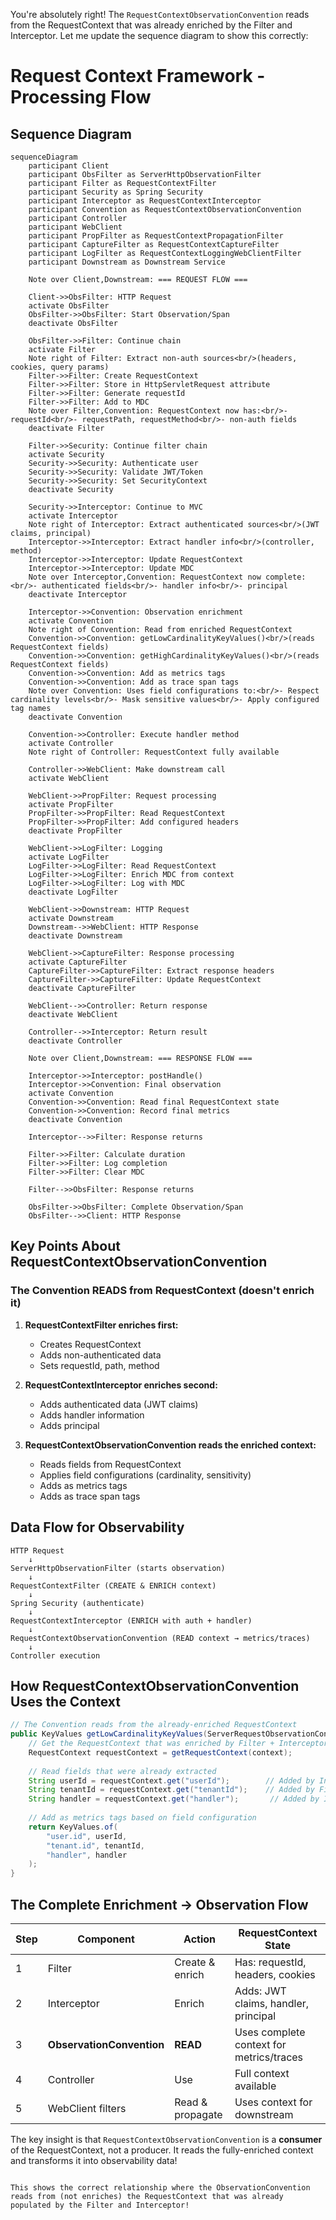You're absolutely right! The `RequestContextObservationConvention` reads from the RequestContext that was already enriched by the Filter and Interceptor. Let me update the sequence diagram to show this correctly:


# Request Context Framework - Processing Flow

## Sequence Diagram

```mermaid
sequenceDiagram
    participant Client
    participant ObsFilter as ServerHttpObservationFilter
    participant Filter as RequestContextFilter
    participant Security as Spring Security
    participant Interceptor as RequestContextInterceptor
    participant Convention as RequestContextObservationConvention
    participant Controller
    participant WebClient
    participant PropFilter as RequestContextPropagationFilter
    participant CaptureFilter as RequestContextCaptureFilter
    participant LogFilter as RequestContextLoggingWebClientFilter
    participant Downstream as Downstream Service

    Note over Client,Downstream: === REQUEST FLOW ===
    
    Client->>ObsFilter: HTTP Request
    activate ObsFilter
    ObsFilter->>ObsFilter: Start Observation/Span
    deactivate ObsFilter
    
    ObsFilter->>Filter: Continue chain
    activate Filter
    Note right of Filter: Extract non-auth sources<br/>(headers, cookies, query params)
    Filter->>Filter: Create RequestContext
    Filter->>Filter: Store in HttpServletRequest attribute
    Filter->>Filter: Generate requestId
    Filter->>Filter: Add to MDC
    Note over Filter,Convention: RequestContext now has:<br/>- requestId<br/>- requestPath, requestMethod<br/>- non-auth fields
    deactivate Filter
    
    Filter->>Security: Continue filter chain
    activate Security
    Security->>Security: Authenticate user
    Security->>Security: Validate JWT/Token
    Security->>Security: Set SecurityContext
    deactivate Security
    
    Security->>Interceptor: Continue to MVC
    activate Interceptor
    Note right of Interceptor: Extract authenticated sources<br/>(JWT claims, principal)
    Interceptor->>Interceptor: Extract handler info<br/>(controller, method)
    Interceptor->>Interceptor: Update RequestContext
    Interceptor->>Interceptor: Update MDC
    Note over Interceptor,Convention: RequestContext now complete:<br/>- authenticated fields<br/>- handler info<br/>- principal
    deactivate Interceptor
    
    Interceptor->>Convention: Observation enrichment
    activate Convention
    Note right of Convention: Read from enriched RequestContext
    Convention->>Convention: getLowCardinalityKeyValues()<br/>(reads RequestContext fields)
    Convention->>Convention: getHighCardinalityKeyValues()<br/>(reads RequestContext fields)
    Convention->>Convention: Add as metrics tags
    Convention->>Convention: Add as trace span tags
    Note over Convention: Uses field configurations to:<br/>- Respect cardinality levels<br/>- Mask sensitive values<br/>- Apply configured tag names
    deactivate Convention
    
    Convention->>Controller: Execute handler method
    activate Controller
    Note right of Controller: RequestContext fully available
    
    Controller->>WebClient: Make downstream call
    activate WebClient
    
    WebClient->>PropFilter: Request processing
    activate PropFilter
    PropFilter->>PropFilter: Read RequestContext
    PropFilter->>PropFilter: Add configured headers
    deactivate PropFilter
    
    WebClient->>LogFilter: Logging
    activate LogFilter
    LogFilter->>LogFilter: Read RequestContext
    LogFilter->>LogFilter: Enrich MDC from context
    LogFilter->>LogFilter: Log with MDC
    deactivate LogFilter
    
    WebClient->>Downstream: HTTP Request
    activate Downstream
    Downstream-->>WebClient: HTTP Response
    deactivate Downstream
    
    WebClient->>CaptureFilter: Response processing
    activate CaptureFilter
    CaptureFilter->>CaptureFilter: Extract response headers
    CaptureFilter->>CaptureFilter: Update RequestContext
    deactivate CaptureFilter
    
    WebClient-->>Controller: Return response
    deactivate WebClient
    
    Controller-->>Interceptor: Return result
    deactivate Controller
    
    Note over Client,Downstream: === RESPONSE FLOW ===
    
    Interceptor->>Interceptor: postHandle()
    Interceptor->>Convention: Final observation
    activate Convention
    Convention->>Convention: Read final RequestContext state
    Convention->>Convention: Record final metrics
    deactivate Convention
    
    Interceptor-->>Filter: Response returns
    
    Filter->>Filter: Calculate duration
    Filter->>Filter: Log completion
    Filter->>Filter: Clear MDC
    
    Filter-->>ObsFilter: Response returns
    
    ObsFilter->>ObsFilter: Complete Observation/Span
    ObsFilter-->>Client: HTTP Response
```

## Key Points About RequestContextObservationConvention

### The Convention READS from RequestContext (doesn't enrich it)

1. **RequestContextFilter enriches first:**
    - Creates RequestContext
    - Adds non-authenticated data
    - Sets requestId, path, method

2. **RequestContextInterceptor enriches second:**
    - Adds authenticated data (JWT claims)
    - Adds handler information
    - Adds principal

3. **RequestContextObservationConvention reads the enriched context:**
    - Reads fields from RequestContext
    - Applies field configurations (cardinality, sensitivity)
    - Adds as metrics tags
    - Adds as trace span tags

## Data Flow for Observability

```
HTTP Request
    ↓
ServerHttpObservationFilter (starts observation)
    ↓
RequestContextFilter (CREATE & ENRICH context)
    ↓
Spring Security (authenticate)
    ↓
RequestContextInterceptor (ENRICH with auth + handler)
    ↓
RequestContextObservationConvention (READ context → metrics/traces)
    ↓
Controller execution
```

## How RequestContextObservationConvention Uses the Context

```java
// The Convention reads from the already-enriched RequestContext
public KeyValues getLowCardinalityKeyValues(ServerRequestObservationContext context) {
    // Get the RequestContext that was enriched by Filter + Interceptor
    RequestContext requestContext = getRequestContext(context);
    
    // Read fields that were already extracted
    String userId = requestContext.get("userId");        // Added by Interceptor
    String tenantId = requestContext.get("tenantId");    // Added by Filter
    String handler = requestContext.get("handler");       // Added by Interceptor
    
    // Add as metrics tags based on field configuration
    return KeyValues.of(
        "user.id", userId,
        "tenant.id", tenantId,
        "handler", handler
    );
}
```

## The Complete Enrichment → Observation Flow

| Step | Component | Action | RequestContext State |
|------|-----------|--------|---------------------|
| 1 | Filter | Create & enrich | Has: requestId, headers, cookies |
| 2 | Interceptor | Enrich | Adds: JWT claims, handler, principal |
| 3 | **ObservationConvention** | **READ** | Uses complete context for metrics/traces |
| 4 | Controller | Use | Full context available |
| 5 | WebClient filters | Read & propagate | Uses context for downstream |

The key insight is that `RequestContextObservationConvention` is a **consumer** of the RequestContext, not a producer. It reads the fully-enriched context and transforms it into observability data!
```

This shows the correct relationship where the ObservationConvention reads from (not enriches) the RequestContext that was already populated by the Filter and Interceptor!